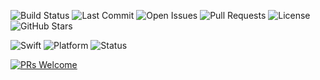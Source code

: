 <!-- 项目状态徽章 -->
![Build Status](https://img.shields.io/github/actions/workflow/status/free-pixel/PixelClockApp/ci.yml?branch=main)
![Last Commit](https://img.shields.io/github/last-commit/free-pixel/PixelClockApp)
![Open Issues](https://img.shields.io/github/issues/free-pixel/PixelClockApp)
![Pull Requests](https://img.shields.io/github/issues-pr/free-pixel/PixelClockApp)
![License](https://img.shields.io/github/license/free-pixel/PixelClockApp)
![GitHub Stars](https://img.shields.io/github/stars/free-pixel/PixelClockApp?style=social)

<!-- 技术栈徽章 -->
![Swift](https://img.shields.io/badge/built_with-Swift-orange?logo=swift)
![Platform](https://img.shields.io/badge/platform-macOS-blue)
![Status](https://img.shields.io/badge/status-in_development-yellow)

<!-- 欢迎贡献 -->
[![PRs Welcome](https://img.shields.io/badge/PRs-welcome-brightgreen.svg?style=flat-square)](http://makeapullrequest.com)
